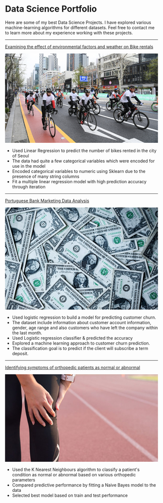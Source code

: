 # Data Science Portfolio

Here are some of my best Data Science Projects. I have explored various machine-learning algorithms for different datasets. Feel free to contact me to learn more about my experience working with these projects.

***

[Examining the effect of environmental factors and weather on Bike rentals](https://github.com/cintamariyatomy/cinta.github.io/blob/main/Seoul%20bike%20data%20analysis%20using%20linear%20regression.ipynb)

<img src="images/Seoul bike analysis.jpg?raw=true"/>

- Used Linear Regression to predict the number of bikes rented in the city of Seoul
- The data had quite a few categorical variables which were encoded for use in the model
- Encoded categorical variables to numeric using Sklearn due to the presence of many string columns
- Fit a multiple linear regression model with high prediction accuracy through iteration

***

[Portuguese Bank Marketing Data Analysis](https://github.com/cintamariyatomy/cinta.github.io/blob/main/Tech%20I.S%20Assignment%20Portuguese%20Bank%20Marketing%20Data%20Analysis.ipynb)

<img src="images/Portuguese Bank Analysis.jpg?raw=true"/>

- Used logistic regression to build a model for predicting customer churn.
- The dataset include information about customer account information, gender, age range and also customers who have left the company within the last month.
- Used Logistic regression classifier & predicted the accuracy
- Explored a machine learning approach to customer churn prediction.
- The classification goal is to predict if the client will subscribe a term deposit.

***

[Identifying symptoms of orthopedic patients as normal or abnormal](https://github.com/cintamariyatomy/cinta.github.io/blob/main/Biomechanical%20Features%20of%20Orthopedic%20Patient%20Analysis%20using%20KNN%20%26%20NB.ipynb)

<img src="images/Orthopedic analysis.jpg?raw=true"/>

- Used the K Nearest Neighbours algorithm to classify a patient's condition as normal or abnormal based on various orthopedic parameters
- Compared predictive performance by fitting a Naive Bayes model to the data
- Selected best model based on train and test performance
